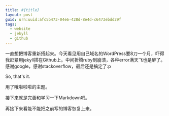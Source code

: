 ```yaml
---
title: #{title}
layout: post
guid: urn:uuid:afc5b473-04e6-428d-8e4d-c6473ebdd29f
tags:
  - website
  - jekyll
  - github
---
```


一直想把博客重新搭起来。今天看见用自己域名的WordPress要8刀一个月，吓得我赶紧用jekyll搭在Github上。中间折腾ruby到崩溃，各种error满天飞也是醉了。感谢google，感谢stackoverflow，最后还是搞定了:p

So, that's it.   

用了哦啦啦啦的主题。  

接下来就是完善和学习一下Markdown吧。

再接下来看能不能把之前写的博客恢复上来。